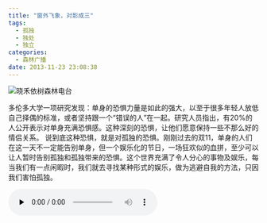 ```yaml
---
title: "窗外飞象，对影成三"
tags:
  - 孤独
  - 独处
  - 独立
categories:
  - 森林广播
date: 2013-11-23 23:08:38
---
```


![晓禾依树森林电台](../../../images/radiocover/radio_066.jpg) 

多伦多大学一项研究发现：单身的恐惧力量是如此的强大，以至于很多年轻人放低自己择偶的标准，或者坚持跟一个“错误的人”在一起。研究人员指出，有20%的人公开表示对单身充满恐惧感。这种深刻的恐惧，让他们愿意保持一些不那么好的情侣关系。 说到底这种恐惧，就是对孤独的恐惧。刚刚过去的双11，单身的人们在这一天不一定能告别单身，但一个娱乐化的节日，一场狂欢似的血拼，至少可以让人暂时告别孤独和孤独带来的恐惧。这个世界充满了令人分心的事物及娱乐，每当我们有一点闲暇时，我们就去寻找某种形式的娱乐，做为逃避自我的方法，只因我们害怕孤独。   

<audio id="audio" controls="" preload="none">
  <source id="mp3" src="http://www.coletree.com/radio/coletree_radio_066.mp3">
</audio>